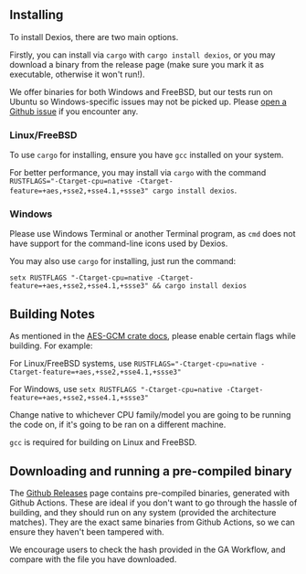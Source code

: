 ## Installing

To install Dexios, there are two main options.

Firstly, you can install via `cargo` with `cargo install dexios`, or you may download a binary from the release page (make sure you mark it as executable, otherwise it won't run!).

We offer binaries for both Windows and FreeBSD, but our tests run on Ubuntu so Windows-specific issues may not be picked up. Please [open a Github issue](https://github.com/brxken128/dexios/issues) if you encounter any.


### Linux/FreeBSD

To use `cargo` for installing, ensure you have `gcc` installed on your system.

For better performance, you may install via `cargo` with the command `RUSTFLAGS="-Ctarget-cpu=native -Ctarget-feature=+aes,+sse2,+sse4.1,+ssse3" cargo install dexios`.

### Windows

Please use Windows Terminal or another Terminal program, as `cmd` does not have support for the command-line icons used by Dexios.

You may also use `cargo` for installing, just run the command:

`setx RUSTFLAGS "-Ctarget-cpu=native -Ctarget-feature=+aes,+sse2,+sse4.1,+ssse3" && cargo install dexios`

## Building Notes

As mentioned in the [AES-GCM crate docs](https://docs.rs/aes-gcm/latest/aes_gcm/index.html#performance-notes), please enable certain flags while building. For example:

For Linux/FreeBSD systems, use `RUSTFLAGS="-Ctarget-cpu=native -Ctarget-feature=+aes,+sse2,+sse4.1,+ssse3"`

For Windows, use `setx RUSTFLAGS "-Ctarget-cpu=native -Ctarget-feature=+aes,+sse2,+sse4.1,+ssse3"`

Change native to whichever CPU family/model you are going to be running the code on, if it's going to be ran on a different machine.

`gcc` is required for building on Linux and FreeBSD.

## Downloading and running a pre-compiled binary

The [Github Releases](https://github.com/brxken128/dexios/releases) page contains pre-compiled binaries, generated with Github Actions. These are ideal if you don't want to go through the hassle of building, and they should run on any system (provided the architecture matches). They are the exact same binaries from Github Actions, so we can ensure they haven't been tampered with. 

We encourage users to check the hash provided in the GA Workflow, and compare with the file you have downloaded.